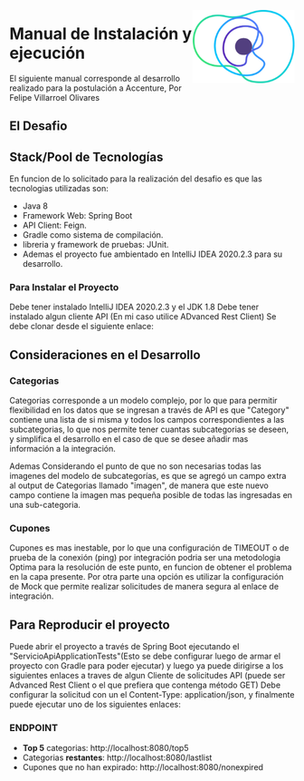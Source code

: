 <a href="https://concrete.com.br/"><img src=".github/concrete_symbol.png" width="180px" align="right" /></a>

# Manual de Instalación y ejecución

El siguiente manual corresponde al desarrollo realizado para la postulación a Accenture, Por Felipe Villarroel Olivares

## El Desafio

## Stack/Pool de Tecnologías
En funcion de lo solicitado para la realización del desafio es que las tecnologias utilizadas son:
- Java 8
- Framework Web: Spring Boot
- API Client: Feign.
- Gradle como sistema de compilación.
- libreria y framework de pruebas: JUnit.
- Ademas el proyecto fue ambientado en IntelliJ IDEA 2020.2.3 para su desarrollo.

### Para Instalar el Proyecto

Debe tener instalado IntelliJ IDEA 2020.2.3 y el JDK 1.8
Debe tener instalado algun cliente API (En mi caso utilice ADvanced Rest Client)
Se debe clonar desde el siguiente enlace:

## Consideraciones en el Desarrollo

### Categorias
Categorias corresponde a un modelo complejo, por lo que  para permitir flexibilidad en los datos que se ingresan a través de API es que "Category" contiene una lista de si misma y todos los campos correspondientes a las subcategorias, lo que nos permite tener cuantas subcategorias se deseen, y simplifica el desarrollo en el caso de que se desee añadir mas información a la integración.

Ademas Considerando el punto de que no son necesarias todas las imagenes del modelo de subcategorías, es que se agregó un campo extra al output de Categorias llamado "imagen", de manera que este nuevo campo contiene la imagen mas pequeña posible de todas las ingresadas en una sub-categoria.

### Cupones
Cupones es mas inestable, por lo que una configuración de TIMEOUT o de prueba de la conexión (ping) por integración podria ser una metodologia Optima para la resolución de este punto, en funcion de obtener el problema en la capa presente. Por otra parte una opción es utilizar la configuración de Mock que permite realizar solicitudes de manera segura al enlace de integración.

## Para Reproducir el proyecto
Puede abrir el proyecto a través de Spring Boot ejecutando el "ServicioApiApplicationTests"(Esto se debe configurar luego de armar el proyecto con Gradle para poder ejecutar) y luego ya puede dirigirse a los siguientes enlaces a traves de algun Cliente de solicitudes API (puede ser Advanced Rest Client o el que prefiera que contenga método GET)
Debe configurar la solicitud con un el Content-Type: application/json, y finalmente puede ejecutar uno de los siguientes enlaces:
### ENDPOINT
- **Top 5** categorias: http://localhost:8080/top5
- Categorias **restantes**: http://localhost:8080/lastlist
- Cupones que no han expirado: http://localhost:8080/nonexpired
